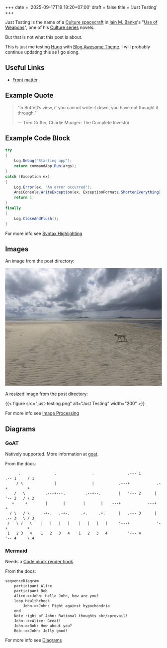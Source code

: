 +++
date = '2025-09-17T19:18:20+07:00'
draft = false
title = 'Just Testing'
+++

Just Testing is the name of a [Culture spacecraft](https://theculture.fandom.com/wiki/List_of_spacecraft) in [Iain M. Banks](https://en.wikipedia.org/wiki/Iain_Banks)'s "[Use of Weapons](https://en.wikipedia.org/wiki/Use_of_Weapons)", one of his [Culture series](https://en.wikipedia.org/wiki/Culture_series) novels.

But that is not what this post is about.

This is just me testing [Hugo](https://gohugo.io) with [Blog Awesome Theme]([Theme](https://github.com/hugo-sid/hugo-blog-awesome)). I will probably continue updating this as I go along.

## Useful Links

* [Front matter](https://gohugo.io/content-management/front-matter/)

## Example Quote

> “In Buffett’s view, if you cannot write it down, you have not thought it through.” 
> 
> ― Tren Griffin, Charlie Munger: The Complete Investor

## Example Code Block

```c#
try
{
    Log.Debug("Starting app");
    return commandApp.Run(args);
}
catch (Exception ex)
{
    Log.Error(ex, "An error occurred");
    AnsiConsole.WriteException(ex, ExceptionFormats.ShortenEverything);
    return 1;
}
finally
{
    Log.CloseAndFlush();
}
```

For more info see [Syntax Highlighting](https://gohugo.io/content-management/syntax-highlighting/)

## Images

An image from the post directory:

![Just Testing](just-testing.png)

A resized image from the post directory:

{{< figure src="just-testing.png" alt="Just Testing" width="200" >}}

For more info see [Image Processing](https://gohugo.io/content-management/image-processing/)

## Diagrams

### GoAT

Natively supported. More information at [goat](https://github.com/bep/goat).

From the docs:

```goat
      .               .                .               .--- 1          .-- 1     / 1
     / \              |                |           .---+            .-+         +
    /   \         .---+---.         .--+--.        |   '--- 2      |   '-- 2   / \ 2
   +     +        |       |        |       |    ---+            ---+          +
  / \   / \     .-+-.   .-+-.     .+.     .+.      |   .--- 3      |   .-- 3   \ / 3
 /   \ /   \    |   |   |   |    |   |   |   |     '---+            '-+         +
 1   2 3   4    1   2   3   4    1   2   3   4         '--- 4          '-- 4     \ 4

```

### Mermaid

Needs a [Code block render hook](https://gohugo.io/render-hooks/code-blocks/).

From the docs:

```mermaid
sequenceDiagram
    participant Alice
    participant Bob
    Alice->>John: Hello John, how are you?
    loop Healthcheck
        John->>John: Fight against hypochondria
    end
    Note right of John: Rational thoughts <br/>prevail!
    John-->>Alice: Great!
    John->>Bob: How about you?
    Bob-->>John: Jolly good!
```

For more info see [Diagrams](https://gohugo.io/content-management/diagrams/)
 
